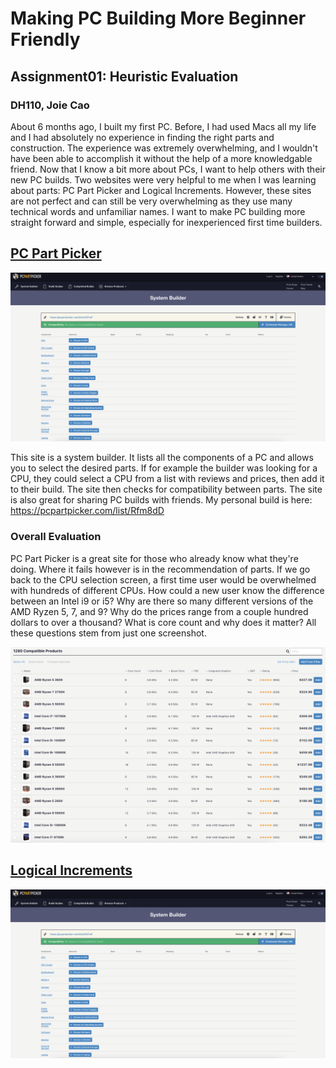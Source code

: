 # Making PC Building More Beginner Friendly 
## Assignment01: Heuristic Evaluation
### DH110, Joie Cao

About 6 months ago, I built my first PC. Before, I had used Macs all my life and I had absolutely no experience in finding the right parts and construction. The experience was extremely overwhelming, and I wouldn't have been able to accomplish it without the help of a more knowledgable friend. Now that I know a bit more about PCs, I want to help others with their new PC builds. Two websites were very helpful to me when I was learning about parts: PC Part Picker and Logical Increments. However, these sites are not perfect and can still be very overwhelming as they use many technical words and unfamiliar names. I want to make PC building more straight forward and simple, especially for inexperienced first time builders. 

## [PC Part Picker](https://pcpartpicker.com/list/)
![pc builder](pcbuilder.png)

This site is a system builder. It lists all the components of a PC and allows you to select the desired parts. If for example the builder was looking for a CPU, they could select a CPU from a list with reviews and prices, then add it to their build. The site then checks for compatibility between parts. The site is also great for sharing PC builds with friends. My personal build is here: https://pcpartpicker.com/list/Rfm8dD

### Overall Evaluation 
PC Part Picker is a great site for those who already know what they're doing. Where it fails however is in the recommendation of parts. If we go back to the CPU selection screen, a first time user would be overwhelmed with hundreds of different CPUs. How could a new user know the difference between an Intel i9 or i5? Why are there so many different versions of the AMD Ryzen 5, 7, and 9? Why do the prices range from a couple hundred dollars to over a thousand? What is core count and why does it matter? All these questions stem from just one screenshot. 

![cpu](cpu.png)


## [Logical Increments](https://www.logicalincrements.com/)
![pc builder](pcbuilder.png)
